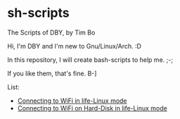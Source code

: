 # sh-scripts

The Scripts of DBY, by Tim Bo

Hi, I'm DBY and I'm new to Gnu/Linux/Arch. :D

In this repository, I will create bash-scripts to help me. ;-;

If you like them, that's fine. B-]



List:
- [Connecting to WiFi in life-Linux mode](https://example.com/)
- [Connecting to WiFi on Hard-Disk in life-Linux mode](https://example.com/)
